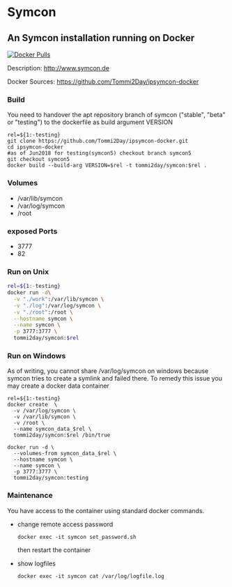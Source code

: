# Symcon



## An Symcon installation running on Docker

[![Docker Pulls](https://img.shields.io/docker/pulls/tommi2day/symcon.svg)](https://hub.docker.com/r/tommi2day/symcon/)


Description: http://www.symcon.de

Docker Sources: https://github.com/Tommi2Day/ipsymcon-docker

### Build

You need to handover the apt repository branch of symcon ("stable", "beta" or "testing") 
to the dockerfile as build argument VERSION
```
rel=${1:-testing}
git clone https://github.com/Tommi2Day/ipsymcon-docker.git
cd ipsymcon-docker
#as of Jun2018 for testing(symcon5) checkout branch symcon5
git checkout symcon5
docker build --build-arg VERSION=$rel -t tommi2day/symcon:$rel .
```

### Volumes
* /var/lib/symcon
* /var/log/symcon
* /root

### exposed Ports
* 3777 
* 82

### Run on Unix

```sh
rel=${1:-testing}
docker run -d\
  -v "./work":/var/lib/symcon \
  -v "./log":/var/log/symcon \
  -v "./root":/root \
  --hostname symcon \
  --name symcon \
  -p 3777:3777 \
  tommi2day/symcon:$rel
```

### Run on Windows
As of writing, you cannot share /var/log/symcon on windows 
because symcon tries to create a symlink and failed there. 
To remedy this issue you may create a docker data container
```
rel=${1:-testing}
docker create  \
  -v /var/log/symcon \
  -v /var/lib/symcon \
  -v /root \
  --name symcon_data_$rel \
  tommi2day/symcon:$rel /bin/true
	
docker run -d \
  --volumes-from symcon_data_$rel \
  --hostname symcon \
  --name symcon \
  -p 3777:3777 \
  tommi2day/symcon:testing
```

### Maintenance
You have access to the container using standard docker commands. 

* change remote access password
    ```
    docker exec -it symcon set_password.sh
    ```
    then restart the container

* show logfiles
    ```
    docker exec -it symcon cat /var/log/logfile.log
     ```
